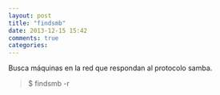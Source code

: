 ```yaml
---
layout: post
title: "findsmb"
date: 2013-12-15 15:42
comments: true
categories: 
---
```

Busca máquinas en la red que respondan al protocolo samba.

>$ findsmb -r

